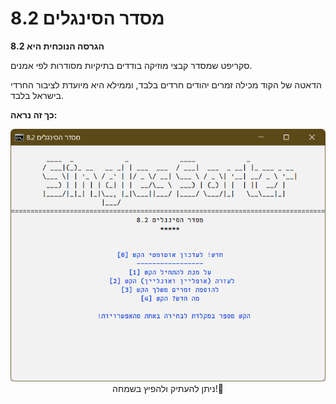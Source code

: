 # מסדר הסינגלים 8.2

**הגרסה הנוכחית היא 8.2**

סקריפט שמסדר קבצי מוזיקה בודדים בתיקיות מסודרות לפי אמנים.

הדאטה של הקוד מכילה זמרים יהודים חרדים בלבד, וממילא היא מיועדת לציבור החרדי בישראל בלבד.


**כך זה נראה:**
<div id="header" align="center">
  <img src="https://github.com/NHLOCAL/Singles-Sorter/blob/main/versions.data/program-screen.png?raw=true" width="600"/>

</div>
<div id="header" align="center">
 ניתן להעתיק ולהפיץ בשמחה!🤩
</div>
 
